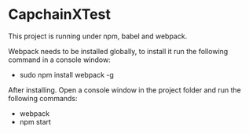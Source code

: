 # CapchainXTest

This project is running under npm, babel and webpack.

Webpack needs to be installed globally, to install it run the following command in a console window:

- sudo npm install webpack -g

After installing. Open a console window in the project folder and run the following commands:

- webpack
- npm start
